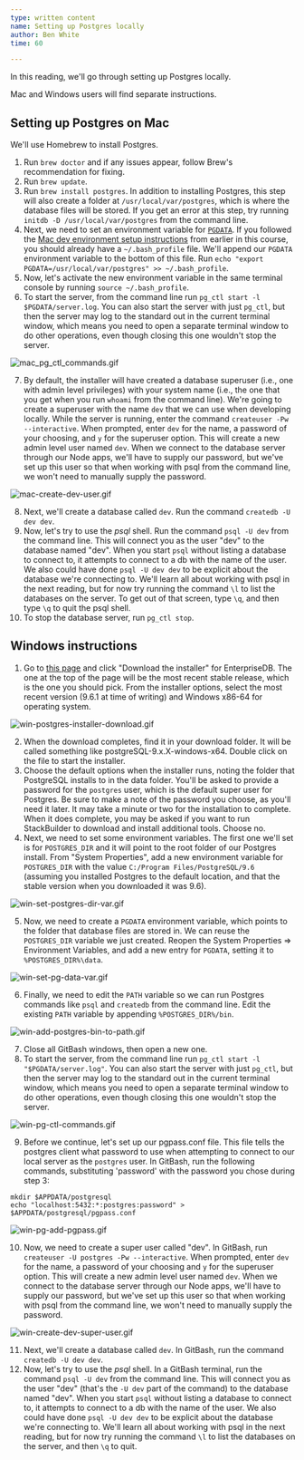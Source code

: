 ```yaml
---
type: written content
name: Setting up Postgres locally
author: Ben White
time: 60

---
```


In this reading, we'll go through setting up Postgres locally.

Mac and Windows users will find separate instructions.

## Setting up Postgres on Mac

We'll use Homebrew to install Postgres.

1. Run `brew doctor` and if any issues appear, follow Brew's recommendation for fixing.
2. Run `brew update`.
3. Run `brew install postgres`. In addition to installing Postgres, this step will also create a folder at `/usr/local/var/postgres`, which is where the database files will be stored. If you get an error at this step, try running `initdb -D /usr/local/var/postgres` from the command line.
4. Next, we need to set an environment variable for [`PGDATA`](https://www.postgresql.org/docs/9.1/static/storage-file-layout.html). If you followed the [Mac dev environment setup instructions](/node-001v5/uuid/578e2970-80d6-11e6-bf54-4d60b9e16dfc) from earlier in this course, you should already have a `~/.bash_profile` file. We'll append our `PGDATA` environment variable to the bottom of this file. Run `echo "export PGDATA=/usr/local/var/postgres" >> ~/.bash_profile`.
5. Now, let's activate the new environment variable in the same terminal console by running `source ~/.bash_profile`.
6. To start the server, from the command line run `pg_ctl start -l $PGDATA/server.log`. You can also start the server with just `pg_ctl`, but then the server may log to the standard out in the current terminal window, which means you need to open a separate terminal window to do other operations, even though closing this one wouldn't stop the server.

  ![mac_pg_ctl_commands.gif](mac_pg_ctl_commands.gif)

7. By default, the installer will have created a database superuser (i.e., one with admin level privileges) with your system name (i.e., the one that you get when you run `whoami` from the command line). We're going to create a superuser with the name `dev` that we can use when developing locally. While the server is running, enter the command `createuser -Pw --interactive`. When prompted, enter `dev` for the name, a password of your choosing, and `y` for the superuser option. This will create a new admin level user named `dev`. When we connect to the database server through our Node apps, we'll have to supply our password, but we've set up this user so that when working with psql from the command line, we won't need to manually supply the password.

  ![mac-create-dev-user.gif](mac-create-dev-user.gif)

8. Next, we'll create a database called `dev`. Run the command `createdb -U dev dev`.
9. Now, let's try to use the *psql* shell. Run the command `psql -U dev` from the command line. This will connect you as the user "dev" to the database named "dev". When you start `psql` without listing a database to connect to, it attempts to connect to a db with the name of the user. We also could have done `psql -U dev dev` to be explicit about the database we're connecting to. We'll learn all about working with psql in the next reading, but for now try running the command `\l` to list the databases on the server. To get out of that screen, type `\q`, and then type `\q` to quit the psql shell.
10. To stop the database server, run `pg_ctl stop`.

## Windows instructions

1. Go to [this page](https://www.postgresql.org/download/windows/) and click "Download the installer" for EnterpriseDB. The one at the top of the page will be the most recent stable release, which is the one you should pick. From the installer options, select the most recent version (9.6.1 at time of writing) and Windows x86-64 for operating system.

  ![win-postgres-installer-download.gif](win-postgres-installer-download.gif)

2. When the download completes, find it in your download folder. It will be called something like postgreSQL-9.x.X-windows-x64. Double click on the file to start the installer.
3. Choose the default options when the installer runs, noting the folder that PostgreSQL installs to in the data folder. You'll be asked to provide a password for the `postgres` user, which is the default super user for Postgres. Be sure to make a note of the password you choose, as you'll need it later. It may take a minute or two for the installation to complete. When it does complete, you may be asked if you want to run StackBuilder to download and install additional tools. Choose no.
4. Next, we need to set some environment variables. The first one we'll set is for `POSTGRES_DIR` and it will point to the root folder of our Postgres install. From "System Properties", add a new environment variable for `POSTGRES_DIR` with the value `C:/Program Files/PostgreSQL/9.6` (assuming you installed Postgres to the default location, and that the stable version when you downloaded it was 9.6).

  ![win-set-postgres-dir-var.gif](win-set-postgres-dir-var.gif)

5. Now, we need to create a `PGDATA` environment variable, which points to the folder that database files are stored in. We can reuse the `POSTGRES_DIR` variable we just created. Reopen the System Properties => Environment Variables, and add a new entry for `PGDATA`, setting it to `%POSTGRES_DIR%\data`.

  ![win-set-pg-data-var.gif](win-set-pg-data-var.gif)

6. Finally, we need to edit the `PATH` variable so we can run Postgres commands like `psql` and `createdb` from the command line. Edit the existing `PATH` variable by appending `%POSTGRES_DIR%/bin`.

  ![win-add-postgres-bin-to-path.gif](win-add-postgres-bin-to-path.gif)

7. Close all GitBash windows, then open a new one.
8. To start the server, from the command line run `pg_ctl start -l "$PGDATA/server.log"`. You can also start the server with just `pg_ctl`, but then the server may log to the standard out in the current terminal window, which means you need to open a separate terminal window to do other operations, even though closing this one wouldn't stop the server.

  ![win-pg-ctl-commands.gif](win-pg-ctl-commands.gif)

9. Before we continue, let's set up our pgpass.conf file. This file tells the postgres client what password to use when attempting to connect to our local server as the `postgres` user. In GitBash, run the following commands, substituting 'password' with the password you chose during step 3:
```
mkdir $APPDATA/postgresql
echo "localhost:5432:*:postgres:password" > $APPDATA/postgresql/pgpass.conf
```

  ![win-pg-add-pgpass.gif](win-pg-add-pgpass.gif)

10. Now, we need to create a super user called "dev". In GitBash, run `createuser -U postgres -Pw --interactive`. When prompted, enter `dev` for the name, a password of your choosing and `y` for the superuser option. This will create a new admin level user named `dev`. When we connect to the database server through our Node apps, we'll have to supply our password, but we've set up this user so that when working with psql from the command line, we won't need to manually supply the password.

  ![win-create-dev-super-user.gif](win-create-dev-super-user.gif)

11. Next, we'll create a database called `dev`. In GitBash, run the command `createdb -U dev dev`.
12. Now, let's try to use the *psql* shell. In a GitBash terminal, run the command `psql -U dev` from the command line. This will connect you as the user "dev" (that's the `-U dev` part of the command) to the database named "dev". When you start `psql` without listing a database to connect to, it attempts to connect to a db with the name of the user. We also could have done `psql -U dev dev` to be explicit about the database we're connecting to. We'll learn all about working with psql in the next reading, but for now try running the command `\l` to list the databases on the server, and then `\q` to quit.
